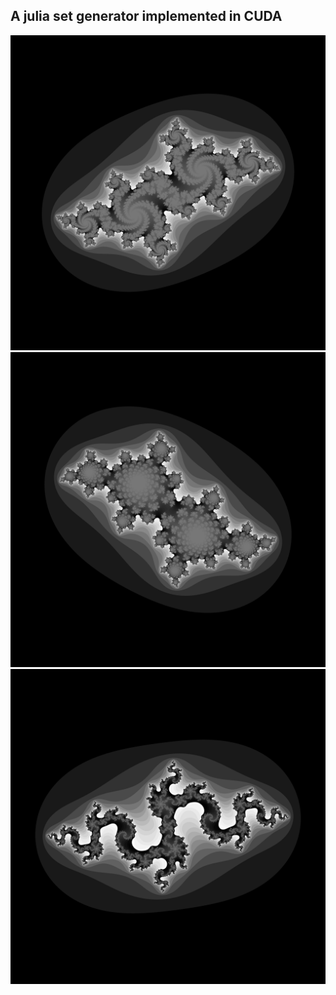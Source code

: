 ## A julia set generator implemented in CUDA

![Example](example.png)
![Example](seahorse.png)
![Example](dragon.png)
